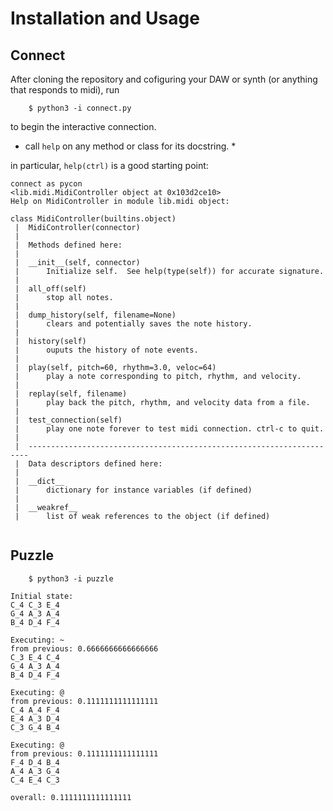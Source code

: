 # Installation and Usage

## Connect

After cloning the repository and cofiguring your DAW or synth (or anything that
responds to midi), run

        $ python3 -i connect.py

to begin the interactive connection.

* call `help` on any method or class for its docstring. *

in particular, `help(ctrl)` is a good starting point:

```
connect as pycon
<lib.midi.MidiController object at 0x103d2ce10>
Help on MidiController in module lib.midi object:

class MidiController(builtins.object)
 |  MidiController(connector)
 |
 |  Methods defined here:
 |
 |  __init__(self, connector)
 |      Initialize self.  See help(type(self)) for accurate signature.
 |
 |  all_off(self)
 |      stop all notes.
 |
 |  dump_history(self, filename=None)
 |      clears and potentially saves the note history.
 |
 |  history(self)
 |      ouputs the history of note events.
 |
 |  play(self, pitch=60, rhythm=3.0, veloc=64)
 |      play a note corresponding to pitch, rhythm, and velocity.
 |
 |  replay(self, filename)
 |      play back the pitch, rhythm, and velocity data from a file.
 |
 |  test_connection(self)
 |      play one note forever to test midi connection. ctrl-c to quit.
 |
 |  ----------------------------------------------------------------------
 |  Data descriptors defined here:
 |
 |  __dict__
 |      dictionary for instance variables (if defined)
 |
 |  __weakref__
 |      list of weak references to the object (if defined)


```

## Puzzle

        $ python3 -i puzzle

```
Initial state:
C_4 C_3 E_4
G_4 A_3 A_4
B_4 D_4 F_4

Executing: ~
from previous: 0.6666666666666666
C_3 E_4 C_4
G_4 A_3 A_4
B_4 D_4 F_4

Executing: @
from previous: 0.1111111111111111
C_4 A_4 F_4
E_4 A_3 D_4
C_3 G_4 B_4

Executing: @
from previous: 0.1111111111111111
F_4 D_4 B_4
A_4 A_3 G_4
C_4 E_4 C_3

overall: 0.1111111111111111
```
